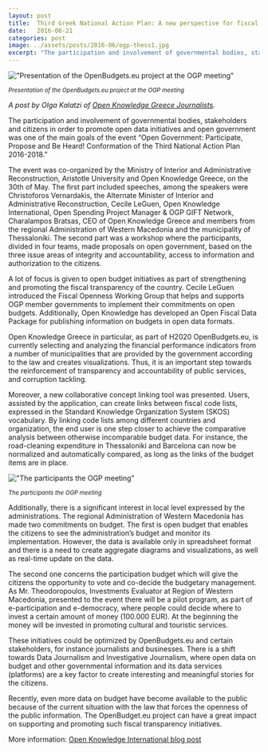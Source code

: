 ```yaml
---
layout: post
title:  Third Greek National Action Plan: A new perspective for fiscal transparency
date:   2016-06-21
categories: post
image: ../assets/posts/2016-06/ogp-thess1.jpg
excerpt: "The participation and involvement of governmental bodies, stakeholders and citizens in order to promote open data initiatives and open government was one of the main goals of the event 'Open Government: Participate, Propose and Be Heard! Conformation of the Third National Action Plan 2016-2018.'"
---
```


!["Presentation of the OpenBudgets.eu project at the OGP meeting"]({{site.baseurl}}/assets/posts/2016-06/ogp-thess1.jpg)

<small>_Presentation of the OpenBudgets.eu project at the OGP meeting_</small>


_A post by Olga Kalatzi of [Open Knowledge Greece Journalists](http://www.okfn.gr/)._

The participation and involvement of governmental bodies, stakeholders and citizens in order to promote open data initiatives and open government was one of the main goals of the event “Open Government: Participate, Propose and Be Heard! Conformation of the Third National Action Plan 2016-2018.”

The event was co-organized by the Ministry of Interior and Administrative Reconstruction, Aristotle University and Open Knowledge Greece, on the 30th of May. The first part included speeches, among the speakers were Christoforos Vernardakis, the Alternate Minister of Interior and Administrative Reconstruction, Cecile LeGuen, Open Knowledge International, Open Spending Project Manager & OGP GIFT Network, Charalampos Bratsas, CEO of Open Knowledge Greece and members from the regional Administration of Western Macedonia and the municipality of Thessaloniki.  The second part was a workshop where the participants, divided in four teams, made proposals on open government, based on the three issue areas of integrity and accountability, access to information and authorization to the citizens.

A lot of focus is given to open budget initiatives as part of strengthening and promoting the fiscal transparency of the country. Cecile LeGuen introduced the Fiscal Openness Working Group that helps and supports OGP member governments to implement their commitments on open budgets. Additionally, Open Knowledge has developed an Open Fiscal Data Package for publishing information on budgets in open data formats.

Open Knowledge Greece in particular, as part of Η2020 OpenBudgets.eu, is currently selecting and analyzing the financial performance indicators from a number of municipalities that are provided by the government according to the law and creates visualizations. Thus, it is an important step towards the reinforcement of transparency and accountability of public services, and corruption tackling.

Moreover, a new collaborative concept linking tool was presented. Users, assisted by the application, can create links between fiscal code lists, expressed in the Standard Knowledge Organization System (SKOS) vocabulary. By linking code lists among different countries and organization, the end user is one step closer to achieve the comparative analysis between otherwise incomparable budget data. For instance, the road-cleaning expenditure in Thessaloniki and Barcelona can now be normalized and automatically compared, as long as the links of the budget items are in place.


!["The participants the OGP meeting"]({{site.baseurl}}/assets/posts/2016-06/general-ogp-thess.jpg)

<small>_The participants the OGP meeting_</small>


Additionally, there is a significant interest in local level expressed by the administrations. The regional Administration of Western Macedonia has made two commitments on budget. The first is open budget that enables the citizens to see the administration’s budget and monitor its implementation. However, the data is available only in spreadsheet format and there is a need to create aggregate diagrams and visualizations, as well as real-time update on the data.

The second one concerns the participation budget which will give the citizens the opportunity to vote and co-decide the budgetary management. As Mr. Theodoropoulos, Investments Evaluator at Region of Western Macedonia, presented to the event there will be a pilot program, as part of e-participation and e-democracy, where people could decide where to invest a certain amount of money (100.000 EUR). At the beginning the money will be invested in promoting cultural and touristic services.

These initiatives could be optimized by OpenBudgets.eu and certain stakeholders, for instance journalists and businesses. There is a shift towards Data Journalism and Investigative Journalism, where open data on budget and other governmental information and its data services (platforms) are a key factor to create interesting and meaningful stories for the citizens.

Recently, even more data on budget have become available to the public because of the current situation with the law that forces the openness of the public information. The OpenBudget.eu project can have a great impact on supporting and promoting such fiscal transparency initiatives.

More information: [Open Knowledge International blog post](https://blog.okfn.org/2016/06/08/open-government-participate-propose-and-be-heard-the-process-in-greece/) 
